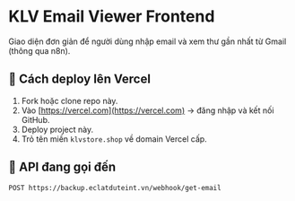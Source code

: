 # KLV Email Viewer Frontend

Giao diện đơn giản để người dùng nhập email và xem thư gần nhất từ Gmail (thông qua n8n).

## 🚀 Cách deploy lên Vercel

1. Fork hoặc clone repo này.
2. Vào [https://vercel.com](https://vercel.com) → đăng nhập và kết nối GitHub.
3. Deploy project này.
4. Trỏ tên miền `klvstore.shop` về domain Vercel cấp.

## 🔗 API đang gọi đến

```bash
POST https://backup.eclatduteint.vn/webhook/get-email
```
